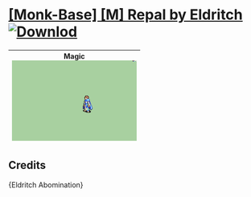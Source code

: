 # [\[Monk-Base\] \[M\] Repal by Eldritch](./) [![Downlod](https://img.shields.io/badge/Download--red?style=social&logo=github)](https://minhaskamal.github.io/DownGit/#/home?url=https://github.com/Klokinator/FE-Repo/tree/main/Battle%20Animations%2FMagi%20-%20Holy-Type%2F%5BMonk-Base%5D%20%5BM%5D%20Repal%20by%20Eldritch)

| <b>Magic</b><br/><img alt="Magic animation" src="./6.%20Magic/Magic.gif"/> |
| :---: |

## Credits

{Eldritch Abomination}

